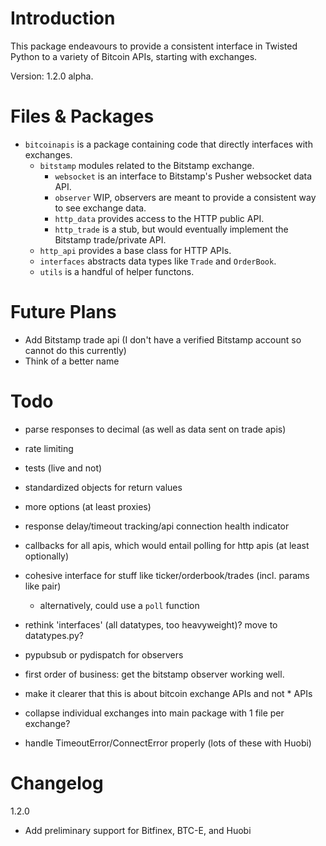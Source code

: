 Introduction
=====
This package endeavours to provide a consistent interface in Twisted Python to a variety of Bitcoin APIs, starting
with exchanges.

Version: 1.2.0 alpha.

Files & Packages
=====
* `bitcoinapis` is a package containing code that directly interfaces with exchanges.
    * `bitstamp` modules related to the Bitstamp exchange.
        * `websocket` is an interface to Bitstamp's Pusher websocket data API.
        * `observer` WIP, observers are meant to provide a consistent way to see exchange data.
        * `http_data` provides access to the HTTP public API.
        * `http_trade` is a stub, but would eventually implement the Bitstamp trade/private API.
    * `http_api` provides a base class for HTTP APIs.
    * `interfaces` abstracts data types like `Trade` and `OrderBook`.
    * `utils` is a handful of helper functons.

Future Plans
=====
* Add Bitstamp trade api (I don't have a verified Bitstamp account so cannot do this currently)
* Think of a better name

Todo
=====
* parse responses to decimal (as well as data sent on trade apis)
* rate limiting
* tests (live and not)
* standardized objects for return values
* more options (at least proxies)
* response delay/timeout tracking/api connection health indicator
* callbacks for all apis, which would entail polling for http apis (at least optionally)
* cohesive interface for stuff like ticker/orderbook/trades (incl. params like pair)
    * alternatively, could use a `poll` function

* rethink 'interfaces' (all datatypes, too heavyweight)? move to datatypes.py?
* pypubsub or pydispatch for observers

* first order of business: get the bitstamp observer working well.

* make it clearer that this is about bitcoin exchange APIs and not * APIs
* collapse individual exchanges into main package with 1 file per exchange?
* handle TimeoutError/ConnectError properly (lots of these with Huobi)

Changelog
======
1.2.0
* Add preliminary support for Bitfinex, BTC-E, and Huobi